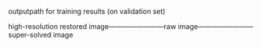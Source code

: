 outputpath for training results (on validation set)

high-resolution restored image————————raw image————————super-solved image
